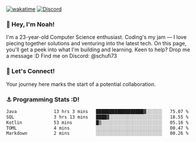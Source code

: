 [![wakatime](https://wakatime.com/badge/user/018b5c7c-fde2-4105-aa96-f5c758abb0a2.svg)](https://wakatime.com/@018b5c7c-fde2-4105-aa96-f5c758abb0a2)
[![Discord](https://img.shields.io/badge/Discord-5865F2?style=flat&logo=discord&logoColor=white)](https://discord.gg/eAW8AGXaGu)



### 👋 Hey, I'm Noah!
I'm a 23-year-old Computer Science enthusiast. Coding's my jam — I love piecing together solutions and venturing into the latest tech. On this page, you'll get a peek into what I'm building and learning. Keen to help? Drop me a message :D 
Find me on Discord: @schufi73

### 🤝 Let's Connect!
Your journey here marks the start of a potential collaboration.

### ⚓ Programming Stats :D!
<!--START_SECTION:waka-->

```txt
Java              13 hrs 3 mins   ██████████████████▓░░░░░░   75.07 %
SQL               3 hrs 13 mins   ████▓░░░░░░░░░░░░░░░░░░░░   18.55 %
Kotlin            53 mins         █▒░░░░░░░░░░░░░░░░░░░░░░░   05.16 %
TOML              4 mins          ░░░░░░░░░░░░░░░░░░░░░░░░░   00.47 %
Markdown          2 mins          ░░░░░░░░░░░░░░░░░░░░░░░░░   00.26 %
```

<!--END_SECTION:waka-->
